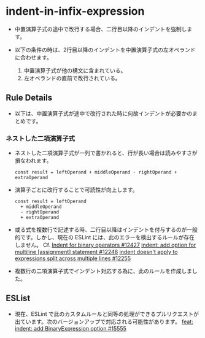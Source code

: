 # indent-in-infix-expression

* 中置演算子式の途中で改行する場合、二行目以降のインデントを強制します。

* 以下の条件の時は、2行目以降のインデントを中置演算子式の左オペランドに合わせます。
  1. 中置演算子式が他の構文に含まれている。
  2. 左オペランドの直前で改行されている。
## Rule Details

* 以下は、中置演算子式が途中で改行された時に何故インデントが必要かのまとめです。

### ネストした二項演算子式

* ネストした二項演算子式が一列で書かれると、行が長い場合は読みやすさが損なわれます。

  ```
  const result = leftOperand + middleOperand - rightOperand + extraOperand
  ```

* 演算子ごとに改行することで可読性が向上します。

  ```
  const result = leftOperand
    + middleOperand
    - rightOperand
    + extraOperand
  ```

* 或る式を複数行で記述する時、二行目以降はインデントを付与するのが一般的です。しかし、現在の ESLint には、此のエラーを検出するルールが存在しません。
Cf.
[Indent for binary operators #12427](https://github.com/eslint/eslint/issues/12427)
[indent: add option for multiline [assignment] statement #12248](https://github.com/eslint/eslint/issues/12248)
[indent doesn't apply to expressions split across multiple lines #12255](https://github.com/eslint/eslint/issues/12255)

* 複数行の二項演算子式でインデント対応する為に、此のルールを作成しました。
## ESList

* 現在、ESLint で此のカスタムルールと同等の処理ができるプルリクエストが出ています。次のバージョンアップで対応される可能性があります。
[feat: indent: add BinaryExpression option #15555](https://github.com/eslint/eslint/pull/15555)
